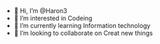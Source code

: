 - 👋 Hi, I’m @Haron3
- 👀 I’m interested in Codeing
- 🌱 I’m currently learning Information technology
- 💞️ I’m looking to collaborate on Creat new things

<!---
Haron3/Haron3 is a ✨ special ✨ repository because its `README.md` (this file) appears on your GitHub profile.
You can click the Preview link to take a look at your changes.
--->
